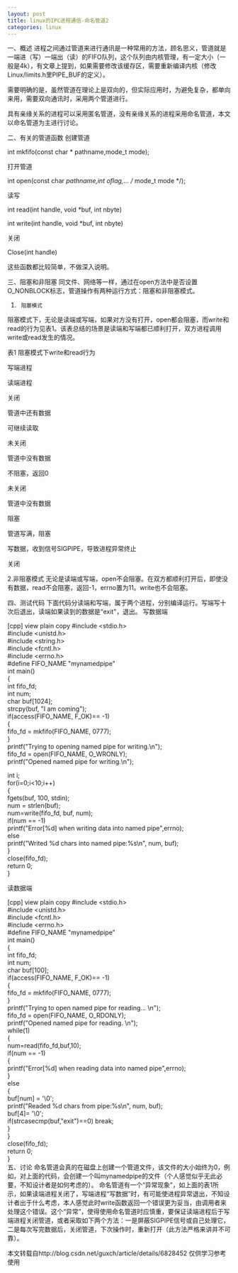 ```yaml
---
layout: post
title: linux的IPC进程通信-命名管道2
categories: linux
---
```


一、概述
进程之间通过管道来进行通讯是一种常用的方法，顾名思义，管道就是一端进（写）一端出（读）的FIFO队列，这个队列由内核管理，有一定大小（一般是4k），有文章上提到，如果需要修改该缓存区，需要重新编译内核（修改Linux/limits.h里PIPE_BUF的定义）。

需要明确的是，虽然管道在理论上是双向的，但实际应用时，为避免复杂，都单向来用，需要双向通讯时，采用两个管道进行。

具有亲缘关系的进程可以采用匿名管道，没有亲缘关系的进程采用命名管道，本文以命名管道为主进行讨论。

二、有关的管道函数
创建管道

int mkfifo(const char * pathname,mode_t mode);

打开管道

int open(const char *pathname,int oflag,... /* mode_t mode */);

读写

int read(int handle, void *buf, int nbyte)

int write(int handle, void *buf, int nbyte)

关闭

Close(int handle)

这些函数都比较简单，不做深入说明。

三、阻塞和非阻塞
同文件、网络等一样，通过在open方法中是否设置O_NONBLOCK标志，管道操作有两种运行方式：阻塞和非阻塞模式。

1.      阻塞模式
阻塞模式下，无论是读端或写端，如果对方没有打开，open都会阻塞，而write和read的行为见表1。该表总结的场景是读端和写端都已顺利打开，双方进程调用write或read发生的情况。

表1  阻塞模式下write和read行为

写端进程

读端进程

关闭

管道中还有数据

可继续读取

未关闭

管道中没有数据

不阻塞，返回0

未关闭

管道中没有数据

阻塞

管道写满，阻塞

 

写数据，收到信号SIGPIPE，导致进程异常终止

 

关闭

 2.非阻塞模式
无论是读端或写端，open不会阻塞。在双方都顺利打开后，即使没有数据，read不会阻塞，返回-1，errno置为11。write也不会阻塞。

四、测试代码
下面代码分读端和写端，属于两个进程，分别编译运行。写端写十次后退出，读端如果读到的数据是“exit"，退出。
写数据端

[cpp] view plain copy
#include <stdio.h>  
#include <unistd.h>  
#include <string.h>  
#include <fcntl.h>   
#include <errno.h>  
#define  FIFO_NAME  "mynamedpipe"  
int main()  
{  
  int  fifo_fd;  
  int  num;  
  char buf[1024];  
  strcpy(buf, "I am coming");  
  if(access(FIFO_NAME, F_OK)==  -1)  
  {  
    fifo_fd = mkfifo(FIFO_NAME, 0777);  
  }  
  printf("Trying to opening named pipe for writing.\n");  
  fifo_fd = open(FIFO_NAME, O_WRONLY);  
  printf("Opened named pipe for writing.\n");  
  
  int i;  
  for(i=0;i<10;i++)  
  {  
     fgets(buf, 100, stdin);  
     num = strlen(buf);  
     num=write(fifo_fd, buf, num);  
     if(num == -1)  
          printf("Error[%d] when writing data into named pipe",errno);   
    else  
          printf("Writed %d chars into named pipe:%s\n", num, buf);  
  }  
  close(fifo_fd);  
  return 0;  
}  


读数据端

[cpp] view plain copy
#include <stdio.h>  
#include <unistd.h>  
#include <fcntl.h>   
#include <errno.h>  
#define  FIFO_NAME  "mynamedpipe"  
int main()  
{  
  int  fifo_fd;  
  int  num;  
  char buf[100];  
  if(access(FIFO_NAME, F_OK)==  -1)  
  {  
    fifo_fd = mkfifo(FIFO_NAME, 0777);  
  }  
  printf("Trying to open named pipe for reading... \n");  
  fifo_fd = open(FIFO_NAME, O_RDONLY);  
  printf("Opened named pipe for reading. \n");  
  while(1)  
  {  
    num=read(fifo_fd,buf,10);  
    if(num == -1)  
    {  
       printf("Error[%d] when reading data into named pipe",errno);  
    }  
    else  
    {  
       buf[num] = '\0';  
       printf("Readed %d chars from pipe:%s\n", num, buf);  
       buf[4]= '\0';  
       if(strcasecmp(buf,"exit")==0) break;  
    }  
  }  
  close(fifo_fd);  
  return 0;  
}  
五、讨论
命名管道会真的在磁盘上创建一个管道文件，该文件的大小始终为0，例如，对上面的代码，会创建一个叫mynamedpipe的文件（个人感觉似乎无此必要，不知设计者是如何考虑的）。
命名管道有一个“异常现象”，如上面的表1所示，如果读端进程关闭了，写端进程“写数据”时，有可能使进程异常退出，不知设计者出于什么考虑，本人感觉此时write函数返回一个错误更为妥当，由调用者来处理这个错误。这个“异常”，使得使用命名管道时应慎重，要保证读端进程后于写端进程关闭管道，或者采取如下两个方法：一是屏蔽SIGPIPE信号或自己处理它，二是每次写完数据后，关闭管道，下次操作时，重新打开（此方法严格来讲并不可靠）。

本文转载自http://blog.csdn.net/guxch/article/details/6828452
仅供学习参考使用